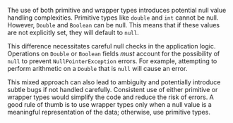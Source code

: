 The use of both primitive and wrapper types introduces potential null value handling complexities. Primitive types like `double` and `int` cannot be null.  However, `Double` and `Boolean` can be null. This means that if these values are not explicitly set, they will default to `null`.

This difference necessitates careful null checks in the application logic. Operations on `Double` or `Boolean` fields *must* account for the possibility of `null` to prevent `NullPointerException` errors.  For example, attempting to perform arithmetic on a `Double` that is `null` will cause an error.

This mixed approach can also lead to ambiguity and potentially introduce subtle bugs if not handled carefully. Consistent use of either primitive or wrapper types would simplify the code and reduce the risk of errors.  A good rule of thumb is to use wrapper types only when a null value is a meaningful representation of the data; otherwise, use primitive types.